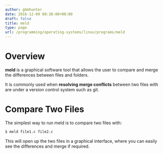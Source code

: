 ```yaml
---
author: gbmhunter
date: 2016-12-09 08:38:00+00:00
draft: false
title: meld
type: page
url: /programming/operating-systems/linux/programs/meld
---
```


# Overview

**meld** is a graphical software tool that allows the user to compare and merge the differences between files and folders.

It is commonly used when **resolving merge conflicts** between two files with are under a version control system such as git.

# Compare Two Files

The simplest way to run meld is to compare two files with:

```sh   
$ meld file1.c file2.c
```

This will open up the two files in a graphical interface, where you can easily see the differences and merge if required.